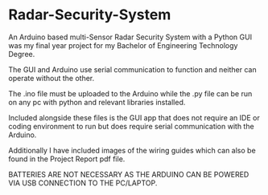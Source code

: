 # Radar-Security-System

An Arduino based multi-Sensor Radar Security System with a Python GUI was my final year project for my Bachelor of Engineering Technology Degree.

The GUI and Arduino use serial communication to function and neither can operate without the other.

The .ino file must be uploaded to the Arduino while the .py file can be run on any pc with python and relevant libraries installed.

Included alongside these files is the GUI app that does not require an IDE or coding environment to run but does require serial communication with the Arduino.

Additionally I have included images of the wiring guides which can also be found in the Project Report pdf file.

BATTERIES ARE NOT NECESSARY AS THE ARDUINO CAN BE POWERED VIA USB CONNECTION TO THE PC/LAPTOP.
